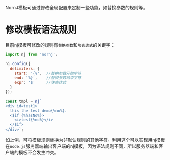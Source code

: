 NornJ模板可通过修改全局配置来定制一些功能，如替换参数的规则等。

# 修改模板语法规则

目前nj模板可修改的规则有`替换参数`和`块表达式`的关键字：

```js
import nj from 'nornj';

nj.config({
  delimiters: {
    start: '{%',  //替换参数开始字符
    end: '%}',    //替换参数结束字符
    expr: '$'     //块表达式
  }
});

const tmpl = nj`
<div id=test1>
  this the test demo{%no%}.
  <$if {%hasNo%}>
    <i>test{%no%}</i>
  </$if>
</div>`;
```

如上例，可将模板规则替换为非默认规则的其他字符。利用这个可以实现用nj模板在`node.js`服务器端输出客户端的nj模板，因为语法规则不同，所以服务器端和客户端的模板不会发生冲突。